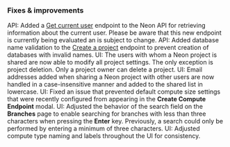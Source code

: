 ### Fixes & improvements

API: Added a [Get current user](tbd) endpoint to the Neon API for retrieving information about the current user. Please be aware that this new endpoint is currently being evaluated an is subject to change.
API: Added database name validation to the [Create a project](https://api-docs.neon.tech/reference/createproject) endpoint to prevent creation of databases with invalid names.
UI: The users with whom a Neon project is shared are now able to modify all project settings. The only exception is project deletion. Only a project owner can delete a project.
UI: Email addresses added when sharing a Neon project with other users are now handled in a case-insensitive manner and added to the shared list in lowercase.
UI: Fixed an issue that prevented default compute size settings that were recently configured from appearing in the **Create Compute Endpoint** modal.
UI: Adjusted the behavior of the search field on the **Branches** page to enable searching for branches with less than three characters when pressing the **Enter** key. Previously, a search could only be performed by entering a minimum of three characters.
UI: Adjusted compute type naming and labels throughout the UI for consistency.
